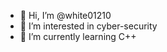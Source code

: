 - 👋 Hi, I’m @white01210
- 👀 I’m interested in cyber-security
- 🌱 I’m currently learning C++

<!---
white01210/white01210 is a ✨ special ✨ repository because its `README.md` (this file) appears on your GitHub profile.
You can click the Preview link to take a look at your changes.
--->
